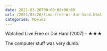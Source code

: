 ```yaml
---
date: 2021-03-20T00:00:03+00:00
url: /2021/03/20/live-free-or-die-hard.html
categories: Movies
---
```

Watched Live Free or Die Hard (2007) - ★★★

The computer stuff was very dumb.


